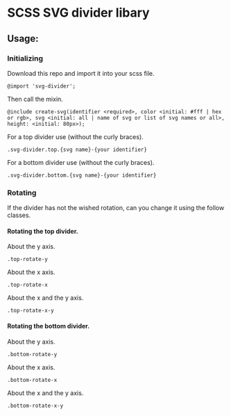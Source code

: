 # SCSS SVG divider libary

## Usage:

### Initializing

Download this repo and import it into your scss file.
````
@import 'svg-divider';
````
Then call the mixin.
````
@include create-svg(identifier <required>, color <initial: #fff | hex or rgb>, svg <initial: all | name of svg or list of svg names or all>, height: <initial: 80px>);
````
For a top divider use (without the curly braces).
````
.svg-divider.top.{svg name}-{your identifier}
````
For a bottom divider use (without the curly braces).
````
.svg-divider.bottom.{svg name}-{your identifier}
````

### Rotating

If the divider has not the wished rotation, can you change it using the follow classes.

#### Rotating the top divider.
About the y axis.
````
.top-rotate-y
````
About the x axis.
````
.top-rotate-x
````
About the x and the y axis.
````
.top-rotate-x-y
````

#### Rotating the bottom divider.
About the y axis.
````
.bottom-rotate-y
````
About the x axis.
````
.bottom-rotate-x
````
About the x and the y axis.
````
.bottom-rotate-x-y
````

